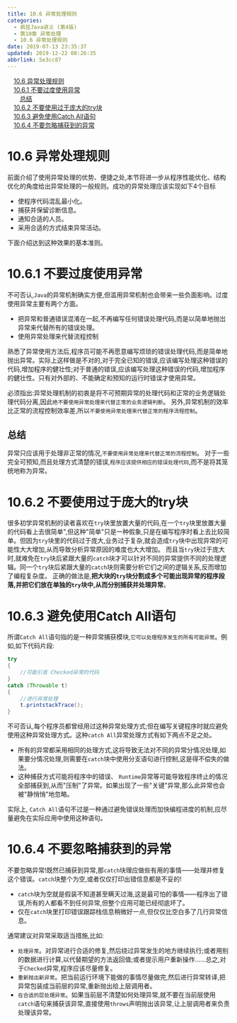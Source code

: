 ```yaml
---
title: 10.6 异常处理规则
categories: 
  - 疯狂Java讲义 (第4版)
  - 第10章 异常处理
  - 10.6 异常处理规则
date: 2019-07-13 23:35:37
updated: 2019-12-22 08:26:35
abbrlink: 5e3cc87
---
```

<div id='my_toc'><a href="/JavaReadingNotes/5e3cc87/#10-6-异常处理规则" class="header_1">10.6 异常处理规则</a><br><a href="/JavaReadingNotes/5e3cc87/#10-6-1-不要过度使用异常" class="header_1">10.6.1 不要过度使用异常</a><br><a href="/JavaReadingNotes/5e3cc87/#总结" class="header_2">总结</a><br><a href="/JavaReadingNotes/5e3cc87/#10-6-2-不要使用过于庞大的try块" class="header_1">10.6.2 不要使用过于庞大的try块</a><br><a href="/JavaReadingNotes/5e3cc87/#10-6-3-避免使用Catch-All语句" class="header_1">10.6.3 避免使用Catch All语句</a><br><a href="/JavaReadingNotes/5e3cc87/#10-6-4-不要忽略捕获到的异常" class="header_1">10.6.4 不要忽略捕获到的异常</a><br></div>
<style>.header_1{margin-left: 1em;}.header_2{margin-left: 2em;}.header_3{margin-left: 3em;}.header_4{margin-left: 4em;}.header_5{margin-left: 5em;}.header_6{margin-left: 6em;}</style>
<!--more-->
<script>if (navigator.platform.search('arm')==-1){document.getElementById('my_toc').style.display = 'none';}var e,p = document.getElementsByTagName('p');while (p.length>0) {e = p[0];e.parentElement.removeChild(e);}</script>

<!--end-->
# 10.6 异常处理规则 #
前面介绍了使用异常处理的优势、便捷之处,本节将进一步从程序性能优化、结构优化的角度给出异常处理的一般规则。成功的异常处理应该实现如下4个目标
- 使程序代码混乱最小化。
- 捕获并保留诊断信息。
- 通知合适的人员。
- 采用合适的方式结束异常活动。

下面介绍达到这种效果的基本准则。
# 10.6.1 不要过度使用异常 #
不可否认,`Java`的异常机制确实方便,但滥用异常机制也会带来一些负面影响。过度使用异常主要有两个方面。
- 把异常和普通错误混淆在一起,不再编写任何错误处理代码,而是以简单地抛岀异常来代替所有的错误处理。
- 使用异常处理来代替流程控制

熟悉了异常使用方法后,程序员可能不再愿意编写烦琐的错误处理代码,而是简单地抛出异常。实际上这样做是不对的,对于完全已知的错误,应该编写处理这种错误的代码,增加程序的健壮性;对于普通的错误,应该编写处理这种错误的代码,增加程序的健壮性。只有对外部的、不能确定和预知的运行时错误才使用异常。

必须指出:异常处理机制的初衷是将不可预期异常的处理代码和正常的业务逻辑处理代码分离,因此`绝不要使用异常处理来代替正常的业务逻辑判断`。
另外,异常机制的效率比正常的流程控制效率差,所以`不要使用异常处理来代替正常的程序流程控制`。
## 总结 ##
异常只应该用于处理非正常的情况,`不要使用异常处理来代替正常的流程控制`。
对于一些完全可预知,而且处理方式清楚的错误,`程序应该提供相应的错误处理代码`,而不是将其笼统地称为异常。
# 10.6.2 不要使用过于庞大的try块 #
很多初学异常机制的读者喜欢在`try`块里放置大量的代码,在一个`try`块里放置大量的代码看上去很简单",但这种"简单"只是一种假象,只是在编写程序时看上去比较简单。但因为`try`块里的代码过于庞大,业务过于复杂,就会造成`try`块中出现异常的可能性大大增加,从而导致分析异常原因的难度也大大增加。
而且当`try`块过于庞大时,就难免在`try`块后紧跟大量的`catch`块才可以针对不同的异常提供不同的处理逻辑。同一个`try`块后紧跟大量的`catch`块则需要分析它们之间的逻辑关系,反而增加了编程复杂度。
正确的做法是,**把大块的`try`块分割成多个可能出现异常的程序段落,并把它们放在单独的`try`块中,从而分别捕获并处理异常**。
# 10.6.3 避免使用Catch All语句 #
所谓`Catch All`语句指的是一种异常捕获模块,`它可以处理程序发生的所有可能异常`。例如,如下代码片段:
```java
try
{
    //可能引发 Checked异常的代码
}
catch (Throwable t)
{
    //进行异常处理
    t.printstackTrace();
}
```
不可否认,每个程序员都曾经用过这种异常处理方式;但在编写关键程序时就应避免使用这种异常处理方式。这种`catch All`异常处理方式有如下两点不足之处。
- 所有的异常都采用相同的处理方式,这将导致无法对不同的异常分情况处理,如果要分情况处理,则需要在`catch`块中使用分支语句进行控制,这是得不偿失的做法。
- 这种捕获方式可能将程序中的错误、 `Runtime`异常等可能导致程序终止的情况全部捕获到,从而"压制"了异常。如果出现了一些"关键"异常,那么此异常也会被"静悄悄"地忽略。

实际上, `Catch All`语句不过是一种通过避免错误处理而加快编程进度的机制,应尽量避免在实际应用中使用这种语句。
# 10.6.4 不要忽略捕获到的异常 #
不要忽略异常!既然已捕获到异常,那`catch`块理应做些有用的事情——处理并修复这个错误。`catch`块整个为空,或者仅仅打印出错信息都是不妥的!
- `catch`块为空就是假装不知道甚至瞒天过海,这是最可怕的事情——程序出了错误,所有的人都看不到任何异常,但整个应用可能已经彻底坏了。
- 仅在`catch`块里打印错误跟踪栈信息稍微好一点,但仅仅比空白多了几行异常信息。

通常建议对异常采取适当措施,比如:
- `处理异常`。对异常进行合适的修复,然后绕过异常发生的地方继续执行;或者用别的数据进行计算,以代替期望的方法返回值;或者提示用户重新操作……总之,对于`Checked`异常,程序应该尽量修复。
- `重新抛出新异常`。把当前运行环境下能做的事情尽量做完,然后进行异常转译,把异常包装成当前层的异常,重新抛出给上层调用者。
- `在合适的层处理异常`。如果当前层不清楚如何处理异常,就不要在当前层使用`catch`语句来捕获该异常,直接使用`throws`声明抛出该异常,让上层调用者来负责处理该异常。

